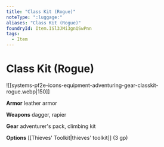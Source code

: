 ```yaml
---
title: "Class Kit (Rogue)"
noteType: ":luggage:"
aliases: "Class Kit (Rogue)"
foundryId: Item.ISl3JMi3gnQSwPnn
tags:
  - Item
---
```


# Class Kit (Rogue)
![[systems-pf2e-icons-equipment-adventuring-gear-classkit-rogue.webp|150]]

**Armor** leather armor

**Weapons** dagger, rapier

**Gear** adventurer's pack, climbing kit

**Options** [[Thieves' Toolkit|thieves' toolkit]] (3 gp)
